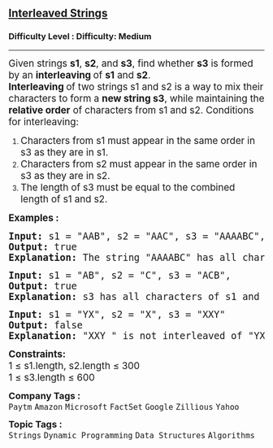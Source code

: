 <h2><a href="https://www.geeksforgeeks.org/problems/interleaved-strings/1?page=1&sortBy=submissions">Interleaved Strings</a></h2><h3>Difficulty Level : Difficulty: Medium</h3><hr><div class="problems_problem_content__Xm_eO"><p><span style="font-size: 14pt;">Given strings <strong>s1</strong>, <strong>s2</strong>, and <strong>s3</strong>, find whether <strong>s3</strong> is formed by an <strong>interleaving </strong>of <strong>s1</strong> and <strong>s2</strong>.<br><strong>Interleaving </strong>of two strings s1 and s2 is a way to mix their characters to form a <strong>new string s3</strong>, while maintaining the <strong>relative order</strong> of characters from s1 and s2. Conditions for interleaving:<br></span></p>
<ol>
<li><span style="font-size: 14pt;">Characters from s1 must appear in the same order in s3 as they are in s1.</span></li>
<li><span style="font-size: 14pt;">Characters from s2 must appear in the same order in s3 as they are in s2.</span></li>
<li><span style="font-size: 14pt;">The length of s3 must be equal to the combined length of s1 and s2.</span></li>
</ol>
<p><span style="font-size: 14pt;"><strong>Examples :</strong></span></p>
<pre><span style="font-size: 14pt;"><span style="font-size: 18.6667px;"><strong>Input: </strong>s1 = "AAB", s2 = "AAC", s3 = "AAAABC", <strong>
Output: </strong>true<strong>
Explanation: </strong>The string "AAAABC" has all characters of the other two strings and in the same order.</span></span></pre>
<pre><span style="font-size: 14pt;"><span style="font-size: 18.6667px;"><strong>Input: </strong>s1 = "AB", s2 = "C", s3 = "ACB", <strong>
Output: </strong>true
<strong>Explanation: </strong>s3 has all characters of s1 and s2 and retains order of characters of s1.</span></span></pre>
<pre><span style="font-size: 14pt;"><span style="font-size: 18.6667px;"><strong>Input: </strong>s1 = "YX", s2 = "X", s3 = "XXY"<strong>
Output: </strong>false<strong>
Explanation: </strong>"XXY " is not interleaved of "YX" and "X". The strings that can be formed are YXX and XYX</span></span></pre>
<p><span style="font-size: 14pt;"><strong>Constraints:</strong><br>1 ≤ s1.length, s2.length ≤ 300<br>1 ≤ s3.length ≤ 600</span></p></div><p><span style=font-size:18px><strong>Company Tags : </strong><br><code>Paytm</code>&nbsp;<code>Amazon</code>&nbsp;<code>Microsoft</code>&nbsp;<code>FactSet</code>&nbsp;<code>Google</code>&nbsp;<code>Zillious</code>&nbsp;<code>Yahoo</code>&nbsp;<br><p><span style=font-size:18px><strong>Topic Tags : </strong><br><code>Strings</code>&nbsp;<code>Dynamic Programming</code>&nbsp;<code>Data Structures</code>&nbsp;<code>Algorithms</code>&nbsp;